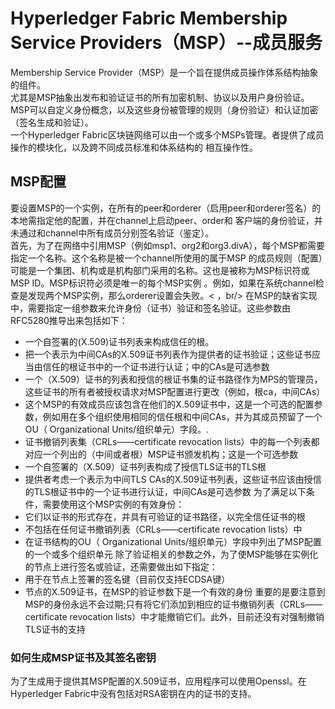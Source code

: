 # Hyperledger Fabric Membership Service Providers（MSP）--成员服务

Membership Service Provider（MSP）是一个旨在提供成员操作体系结构抽象的组件。<br/>
尤其是MSP抽象出发布和验证证书的所有加密机制、协议以及用户身份验证。
MSP可以自定义身份概念，以及这些身份被管理的规则（身份验证）和认证加密（签名生成和验证）。<br/>
一个Hyperledger Fabric区块链网络可以由一个或多个MSPs管理。者提供了成员操作的模块化，以及跨不同成员标准和体系结构的
相互操作性。<br/>

## MSP配置
要设置MSP的一个实例，在所有的peer和orderer（启用peer和orderer签名）的本地需指定他的配置，并在channel上启动peer、order和
客户端的身份验证，并未通过和channel中所有成员分别签名验证（鉴定）。<br/>
首先，为了在网络中引用MSP（例如msp1、org2和org3.divA），每个MSP都需要指定一个名称。这个名称是被一个channel所使用的属于MSP
的成员规则（配置）可能是一个集团、机构或是机构部门采用的名称。这也是被称为MSP标识符或MSP ID。MSP标识符必须是唯一的每个MSP实例
。例如，如果在系统channel检查是发现两个MSP实例，那么orderer设置会失败。< ，br/>
在MSP的缺省实现中，需要指定一组参数来允许身份（证书）验证和签名验证。这些参数由RFC5280推导出来包括如下：<br/>
* 一个自签署的(X.509)证书列表来构成信任的根。
* 把一个表示为中间CAs的X.509证书列表作为提供者的证书验证；这些证书应当由信任的根证书中的一个证书进行认证；中的CAs是可选参数
* 一个（X.509）证书的列表和授信的根证书集的证书路径作为MPS的管理员，这些证书的所有者被授权请求对MSP配置进行更改（例如，根ca，中间CAs）
* 这个MSP的有效成员应该包含在他们的X.509证书中，这是一个可选的配置参数，例如用在多个组织使用相同的信任根和中间CAs，并为其成员预留了一个OU（ Organizational Units/组织单元）字段。.
* 证书撤销列表集（CRLs——certificate revocation lists）中的每一个列表都对应一个列出的（中间或者根）MSP证书颁发机构；这是一个可选参数
* 一个自签署的（X.509）证书列表构成了授信TLS证书的TLS根
* 提供者考虑一个表示为中间TLS  CAs的X.509证书列表，这些证书应该由授信的TLS根证书中的一个证书进行认证，中间CAs是可选参数
为了满足以下条件，需要使用这个MSP实例的有效身份： <br/>
* 它们以证书的形式存在，并具有可验证的证书路径，以完全信任证书的根
* 不包括在任何证书撤销列表（CRLs——certificate revocation lists）中
* 在证书结构的OU（ Organizational Units/组织单元）字段中列出了MSP配置的一个或多个组织单元
除了验证相关的参数之外，为了使MSP能够在实例化的节点上进行签名或验证，还需要做出如下指定： <br/>
* 用于在节点上签署的签名键（目前仅支持ECDSA键）
* 节点的X.509证书，在MSP的验证参数下是一个有效的身份
重要的是要注意到MSP的身份永远不会过期;只有将它们添加到相应的证书撤销列表（CRLs——certificate revocation lists）中才能撤销它们。此外，目前还没有对强制撤销TLS证书的支持
### 如何生成MSP证书及其签名密钥
为了生成用于提供其MSP配置的X.509证书，应用程序可以使用Openssl。在Hyperledger Fabric中没有包括对RSA密钥在内的证书的支持。<br/>

